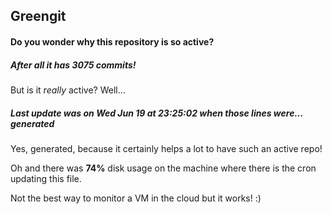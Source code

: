 ## Greengit

#### Do you wonder why this repository is so active?

##### After all it has 3075 commits!

But is it *really* active? Well...

##### Last update was on Wed Jun 19 at 23:25:02 when those lines were... generated

Yes, generated, because it certainly helps a lot to have such an active repo!

Oh and there was **74%** disk usage on the machine
where there is the cron updating this file.

Not the best way to monitor a VM in the cloud but it works! :)
